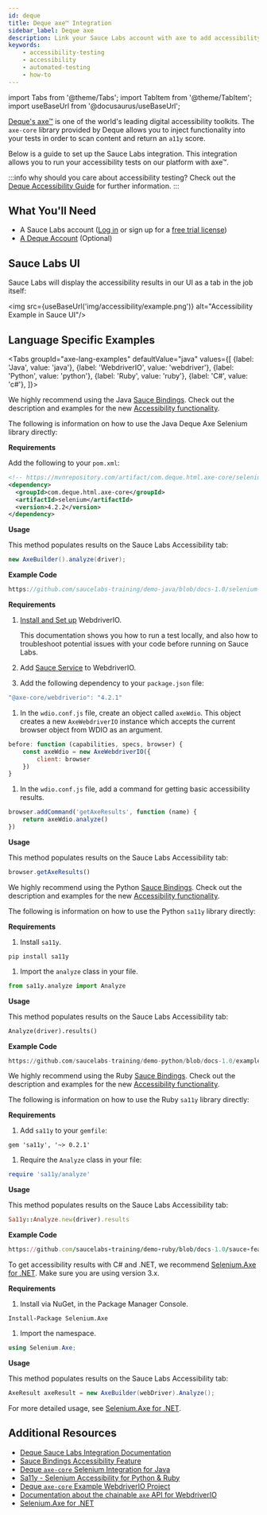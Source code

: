 ```yaml
---
id: deque
title: Deque axe™ Integration
sidebar_label: Deque axe
description: Link your Sauce Labs account with axe to add accessibility testing to your existing tests.
keywords:
    - accessibility-testing
    - accessibility
    - automated-testing
    - how-to
---
```


import Tabs from '@theme/Tabs';
import TabItem from '@theme/TabItem';
import useBaseUrl from '@docusaurus/useBaseUrl';

[Deque's axe™](https://www.deque.com/axe/) is one of the world's leading digital accessibility toolkits. The `axe-core` library provided by Deque allows you to inject functionality into your tests in order to scan content and return an `a11y` score.

Below is a guide to set up the Sauce Labs integration. This integration allows you to run your accessibility tests on our platform with axe™.

:::info why should you care about accessibility testing?
Check out the [Deque Accessibility Guide](https://www.deque.com/web-accessibility-beginners-guide/#what-is-a11y) for further information.
:::


## What You'll Need

* A Sauce Labs account ([Log in](https://accounts.saucelabs.com/am/XUI/#login/) or sign up for a [free trial license](https://saucelabs.com/sign-up))
* [A Deque Account](https://axe.deque.com/plans) (Optional)


## Sauce Labs UI

Sauce Labs will display the accessibility results in our UI as a tab in the job itself:

<img src={useBaseUrl('img/accessibility/example.png')} alt="Accessibility Example in Sauce UI"/>


## Language Specific Examples

<Tabs
  groupId="axe-lang-examples"
  defaultValue="java"
  values={[
    {label: 'Java', value: 'java'},
    {label: 'WebdriverIO', value: 'webdriver'},
    {label: 'Python', value: 'python'},
    {label: 'Ruby', value: 'ruby'},
    {label: 'C#', value: 'c#'},
]}>

<TabItem value="java">

We highly recommend using the Java [Sauce Bindings](https://opensource.saucelabs.com/sauce_bindings/).
Check out the description and examples for the new [Accessibility functionality](https://opensource.saucelabs.com/sauce_bindings/accessibility).

The following is information on how to use the Java Deque Axe Selenium library directly:

__Requirements__

Add the following to your `pom.xml`:

```xml
<!-- https://mvnrepository.com/artifact/com.deque.html.axe-core/selenium -->
<dependency>
  <groupId>com.deque.html.axe-core</groupId>
  <artifactId>selenium</artifactId>
  <version>4.2.2</version>
</dependency>
```

__Usage__

This method populates results on the Sauce Labs Accessibility tab:
```java
new AxeBuilder().analyze(driver);
```

__Example Code__

```java reference title="Selenium Accessibility Test"
https://github.com/saucelabs-training/demo-java/blob/docs-1.0/selenium-examples/src/test/java/com/saucedemo/selenium/accessibility/DequeAxeTest.java
```

</TabItem>
<TabItem value="webdriver">

__Requirements__

1. [Install and Set up](https://webdriver.io/docs/gettingstarted/) WebdriverIO.

    This documentation shows you how to run a test locally, and also how to troubleshoot potential issues with your code before running on Sauce Labs.

1. Add [Sauce Service](https://webdriver.io/docs/sauce-service) to WebdriverIO.

1. Add the following dependency to your `package.json` file:

  ```js
  "@axe-core/webdriverio": "4.2.1"
  ```

1. In the `wdio.conf.js` file, create an object called `axeWdio`.
  This object creates a new `AxeWebdriverIO` instance which accepts the current browser object from WDIO as an argument.

  ```js
  before: function (capabilities, specs, browser) {
      const axeWdio = new AxeWebdriverIO({
          client: browser
      })
  }
  ```

1. In the `wdio.conf.js` file, add a command for getting basic accessibility results.

  ```js
  browser.addCommand('getAxeResults', function (name) {
      return axeWdio.analyze()
  })
  ```


__Usage__

This method populates results on the Sauce Labs Accessibility tab:
```js
browser.getAxeResults()
```

</TabItem>
<TabItem value="python">

We highly recommend using the Python [Sauce Bindings](https://opensource.saucelabs.com/sauce_bindings/).
Check out the description and examples for the new [Accessibility functionality](https://opensource.saucelabs.com/sauce_bindings/accessibility).

The following is information on how to use the Python `sa11y` library directly:

__Requirements__

1. Install `sa11y`.
  ```shell
  pip install sa11y
  ```
1. Import the `analyze` class in your file.
  ```python
  from sa11y.analyze import Analyze
  ```

__Usage__

This method populates results on the Sauce Labs Accessibility tab:
```python
Analyze(driver).results()
```

__Example Code__

```python reference title="Accessibility Test with sa11y"
https://github.com/saucelabs-training/demo-python/blob/docs-1.0/examples/accessibility/test_sa11y.py
```

</TabItem>
<TabItem value="ruby">

We highly recommend using the Ruby [Sauce Bindings](https://opensource.saucelabs.com/sauce_bindings/).
Check out the description and examples for the new [Accessibility functionality](https://opensource.saucelabs.com/sauce_bindings/accessibility).

The following is information on how to use the Ruby `sa11y` library directly:

__Requirements__

1. Add `sa11y` to your `gemfile`:
  ```shell
  gem 'sa11y', '~> 0.2.1'
  ```

1. Require the `Analyze` class in your file:
  ```ruby
  require 'sa11y/analyze'
  ```

__Usage__

This method populates results on the Sauce Labs Accessibility tab:

```ruby
Sa11y::Analyze.new(driver).results
```

__Example Code__

```ruby reference title="Accessibility Test with Sa11y"
https://github.com/saucelabs-training/demo-ruby/blob/docs-1.0/sauce-features/accessibility/spec/sa11y_spec.rb
```

</TabItem>
<TabItem value="c#">

To get accessibility results with C# and .NET, we recommend [Selenium.Axe for .NET](https://github.com/TroyWalshProf/SeleniumAxeDotnet/). Make sure you are using version 3.x.

__Requirements__

1. Install via NuGet, in the Package Manager Console.

  ```shell
  Install-Package Selenium.Axe
  ```

1. Import the namespace.

  ```csharp
  using Selenium.Axe;
  ```

__Usage__

This method populates results on the Sauce Labs Accessibility tab:

```csharp
AxeResult axeResult = new AxeBuilder(webDriver).Analyze();
```

For more detailed usage, see [Selenium.Axe for .NET](https://troywalshprof.github.io/SeleniumAxeDotnet/#/).

</TabItem>
</Tabs>

## Additional Resources
* [Deque Sauce Labs Integration Documentation](https://www.deque.com/saucelabs/get-started/)
* [Sauce Bindings Accessibility Feature](https://opensource.saucelabs.com/sauce_bindings/accessibility)
* [Deque `axe-core` Selenium Integration for Java](https://github.com/dequelabs/axe-core-maven-html)
* [Sa11y - Selenium Accessibility for Python & Ruby](https://github.com/saucelabs/sa11y)
* [Deque `axe-core` Example WebdriverIO Project](https://github.com/dequelabs/axe-core-npm/tree/develop/packages/webdriverio)
* [Documentation about the chainable `axe` API for WebdriverIO](https://www.npmjs.com/package/@axe-core/webdriverio)
* [Selenium.Axe for .NET](https://github.com/TroyWalshProf/SeleniumAxeDotnet/)
